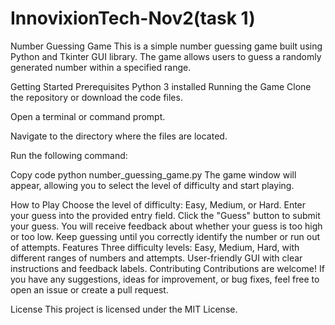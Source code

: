 # InnovixionTech-Nov2(task 1)
Number Guessing Game
This is a simple number guessing game built using Python and Tkinter GUI library. The game allows users to guess a randomly generated number within a specified range.

Getting Started
Prerequisites
Python 3 installed
Running the Game
Clone the repository or download the code files.

Open a terminal or command prompt.

Navigate to the directory where the files are located.

Run the following command:

Copy code
python number_guessing_game.py
The game window will appear, allowing you to select the level of difficulty and start playing.

How to Play
Choose the level of difficulty: Easy, Medium, or Hard.
Enter your guess into the provided entry field.
Click the "Guess" button to submit your guess.
You will receive feedback about whether your guess is too high or too low.
Keep guessing until you correctly identify the number or run out of attempts.
Features
Three difficulty levels: Easy, Medium, Hard, with different ranges of numbers and attempts.
User-friendly GUI with clear instructions and feedback labels.
Contributing
Contributions are welcome! If you have any suggestions, ideas for improvement, or bug fixes, feel free to open an issue or create a pull request.

License
This project is licensed under the MIT License.

